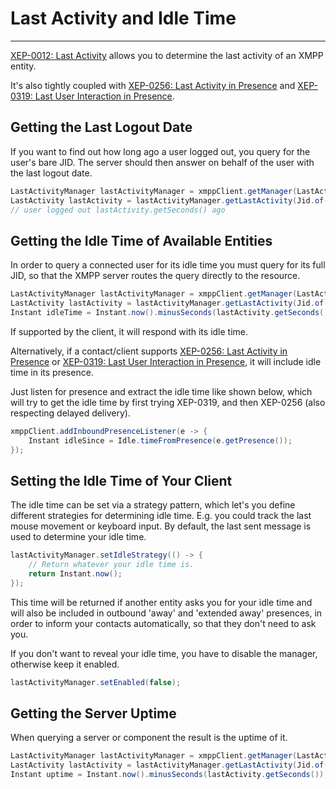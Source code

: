 # Last Activity and Idle Time
---

[XEP-0012: Last Activity][Last Activity] allows you to determine the last activity of an XMPP entity.

It's also tightly coupled with [XEP-0256: Last Activity in Presence][Last Activity in Presence] and [XEP-0319: Last User Interaction in Presence][Last User Interaction in Presence]. 

## Getting the Last Logout Date

If you want to find out how long ago a user logged out, you query for the user's bare JID. The server should then answer on behalf of the user with the last logout date.

```java
LastActivityManager lastActivityManager = xmppClient.getManager(LastActivityManager.class);
LastActivity lastActivity = lastActivityManager.getLastActivity(Jid.of("juliet@im.example.com"));
// user logged out lastActivity.getSeconds() ago
```

## Getting the Idle Time of Available Entities

In order to query a connected user for its idle time you must query for its full JID, so that the XMPP server routes the query directly to the resource.

```java
LastActivityManager lastActivityManager = xmppClient.getManager(LastActivityManager.class);
LastActivity lastActivity = lastActivityManager.getLastActivity(Jid.of("juliet@im.example.com/resource"));
Instant idleTime = Instant.now().minusSeconds(lastActivity.getSeconds());
```

If supported by the client, it will respond with its idle time.

Alternatively, if a contact/client supports [XEP-0256: Last Activity in Presence][Last Activity in Presence] or [XEP-0319: Last User Interaction in Presence][Last User Interaction in Presence], it will include idle time in its presence.

Just listen for presence and extract the idle time like shown below, which will try to get the idle time by first trying XEP-0319, and then XEP-0256 (also respecting delayed delivery).

```java
xmppClient.addInboundPresenceListener(e -> {
    Instant idleSince = Idle.timeFromPresence(e.getPresence());
});
```
                
## Setting the Idle Time of Your Client

The idle time can be set via a strategy pattern, which let's you define different strategies for determining idle time. E.g. you could track the last mouse movement or keyboard input. By default, the last sent message is used to determine your idle time.

```java
lastActivityManager.setIdleStrategy(() -> {
    // Return whatever your idle time is.
    return Instant.now();
});
```

This time will be returned if another entity asks you for your idle time and will also be included in outbound 'away' and 'extended away' presences,
in order to inform your contacts automatically, so that they don't need to ask you.
            
If you don't want to reveal your idle time, you have to disable the manager, otherwise keep it enabled.

```java
lastActivityManager.setEnabled(false);
```

## Getting the Server Uptime

When querying a server or component the result is the uptime of it.

```java
LastActivityManager lastActivityManager = xmppClient.getManager(LastActivityManager.class);
LastActivity lastActivity = lastActivityManager.getLastActivity(Jid.of("im.example.com"));
Instant uptime = Instant.now().minusSeconds(lastActivity.getSeconds());
```


                
                
[Last Activity]: http://xmpp.org/extensions/xep-0012.html "XEP-0012: Last Activity"
[Last Activity in Presence]: http://xmpp.org/extensions/xep-0256.html "XEP-0256: Last Activity in Presence"
[Last User Interaction in Presence]: http://xmpp.org/extensions/xep-0319.html "XEP-0319: Last User Interaction in Presence"